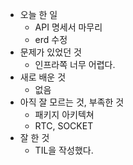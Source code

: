 - 오늘 한 일
    - API 명세서 마무리
    - erd 수정
- 문제가 있었던 것
    - 인프라쪽 너무 어렵다.
- 새로 배운 것
    - 없음 
- 아직 잘 모르는 것, 부족한 것
    - 패키지 아키텍쳐
    - RTC, SOCKET
- 잘 한 것
    - TIL을 작성했다.
